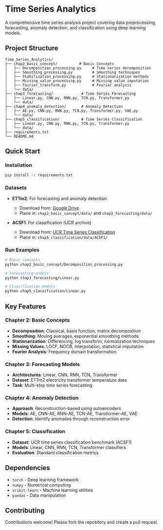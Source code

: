 # Time Series Analytics

A comprehensive time series analysis project covering data preprocessing, forecasting, anomaly detection, and classification using deep learning models.

## Project Structure

```
Time_Series_Analytics/
├── chap2_basic_concept/          # Basic Concepts
│   ├── Decomposition_processing.py     # Time series decomposition
│   ├── Smoothing_processing.py         # Smoothing techniques
│   ├── Stabilization_processing.py     # Stationarization methods
│   ├── Missing_value_processing.py     # Missing value imputation
│   ├── Fourier_transform.py            # Fourier analysis
│   └── data/
├── chap3_forecasting/             # Time Series Forecasting
│   ├── Linear.py, CNN.py, RNN.py, TCN.py, Transformer.py
│   └── data/
├── chap4_anomaly_detection/       # Anomaly Detection
│   ├── AE.py, CNN.py, RNN.py, TCN.py, Transformer.py, VAE.py
│   └── data/
├── chap5_classification/          # Time Series Classification
│   ├── Linear.py, CNN.py, RNN.py, TCN.py, Transformer.py
│   └── data/
├── requirements.txt
└── README.md
```

## Quick Start

### Installation
```bash
pip install -r requirements.txt
```

### Datasets
- **ETTm2**: For forecasting and anomaly detection
  - Download from: [Google Drive](https://drive.google.com/file/d/1v5az7yXB5J4se5UHrmXzedSCrMlDWAtH/view?usp=sharing)
  - Place in: `chap2_basic_concept/data/` and `chap3_forecasting/data/`

- **ACSF1**: For classification (UCR archive)
  - Download from: [UCR Time Series Classification](https://timeseriesclassification.com/dataset.php)
  - Place in: `chap5_classification/data/ACSF1/`

### Run Examples
```bash
# Basic concepts
python chap2_basic_concept/Decomposition_processing.py

# Forecasting models
python chap3_forecasting/Linear.py

# Classification models  
python chap5_classification/Linear.py
```

## Key Features

### Chapter 2: Basic Concepts
- **Decomposition**: Classical, basis function, matrix decomposition
- **Smoothing**: Moving averages, exponential smoothing methods
- **Stationarization**: Differencing, log transform, normalization techniques
- **Missing Values**: LOCF, NOCB, interpolation, statistical imputation
- **Fourier Analysis**: Frequency domain transformation

### Chapter 3: Forecasting Models
- **Architectures**: Linear, CNN, RNN, TCN, Transformer
- **Dataset**: ETTm2 electricity transformer temperature data
- **Task**: Multi-step time series forecasting

### Chapter 4: Anomaly Detection
- **Approach**: Reconstruction-based using autoencoders
- **Models**: AE, CNN-AE, RNN-AE, TCN-AE, Transformer-AE, VAE
- **Detection**: Identify anomalies through reconstruction error

### Chapter 5: Classification
- **Dataset**: UCR time series classification benchmark (ACSF1)
- **Models**: Linear, CNN, RNN, TCN, Transformer classifiers
- **Evaluation**: Standard classification metrics

## Dependencies

- `torch` - Deep learning framework
- `numpy` - Numerical computing
- `scikit-learn` - Machine learning utilities
- `pandas` - Data manipulation

## Contributing

Contributions welcome! Please fork the repository and create a pull request.

